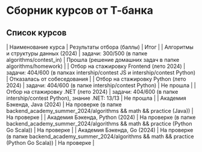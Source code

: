 # Сборник курсов от Т-банка

## Список курсов

| Наименование курса | Результаты отбора (баллы) | Итог |
| Алгоритмы и структуры данных (2024) | задачи: 300/500 (в папке algorithms/contest_in) | Прошла (решение домашних задач в папке algorithms/homework) |
| Отбор на стажировку Frontend (лето 2024) | задачи: 404/600 (в папках intership/contest JS и intership/contest Python) | Отказалась от собеседования |
| Отбор на стажировку Python (лето 2024) | задачи: 404/600 (в папке intership/contest Python) | Не прошла |
| Отбор на стажировку .NET (лето 2024) | задачи: 404/600 (в папке intership/contest Python), знание .NET: 13/13 | Не прошла |
| Академия Бэкенда, Java (2024) | На проверке (в папке backend_academy_summer_2024/algorithms && math && practice (Java)) | На проверке |
| Академия Бэкенда, Python (2024) | На проверке (в папке backend_academy_summer_2024/algorithms && math && practice (Python Go Scala)) | На проверке |
| Академия Бэкенда, Go (2024) | На проверке (в папке backend_academy_summer_2024/algorithms && math && practice (Python Go Scala)) | На проверке |
